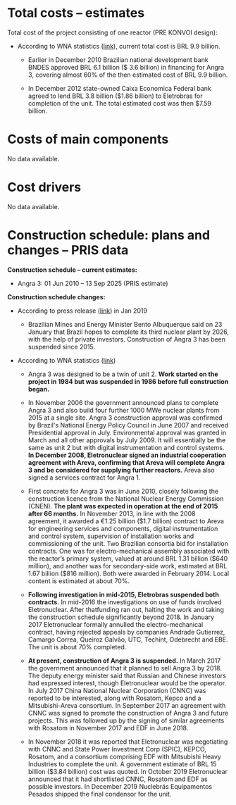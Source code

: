 **Total costs – estimates**
===========================

Total cost of the project consisting of one reactor (PRE KONVOI design):

-   According to WNA statistics ([link](https://www.world-nuclear.org/information-library/country-profiles/countries-a-f/brazil.aspx)), current total cost is BRL 9.9 billion.

    -   Earlier in December 2010 Brazilian national development bank BNDES
    approved BRL 6.1 billion (\$ 3.6 billion) in financing for Angra 3, covering almost 60% of the then estimated cost of BRL 9.9 billion.

    -   In December 2012 state-owned Caixa Economica Federal bank agreed to lend BRL 3.8 billion (\$1.86 billion) to Eletrobras for completion of the unit. The total estimated cost was then \$7.59 billion.


**Costs of main components**
============================

No data available.

**Cost drivers**
================

No data available.

**Construction schedule: plans and changes – PRIS data**
========================================================

**Construction schedule – current estimates:**

-   Angra 3: 01 Jun 2010 – 13 Sep 2025 (PRIS estimate)

**Construction schedule changes:**

-   According to press release ([link](https://www.neimagazine.com/news/newsbrazil-reconsiders-completion-of-angra-3-6956581)) in Jan 2019

    -   Brazilian Mines and Energy Minister Bento Albuquerque said on 23 January that Brazil hopes to complete its third nuclear plant by 2026, with the help of private investors. Construction of Angra 3 has been suspended since 2015.

-   According to WNA statistics ([link](https://www.world-nuclear.org/information-library/country-profiles/countries-a-f/brazil.aspx))

    -   Angra 3 was designed to be a twin of unit 2. **Work started on the project in 1984 but was suspended in 1986 before full construction began.**

    -   In November 2006 the government announced plans to complete Angra 3 and also build four further 1000 MWe nuclear plants from 2015 at a single site. Angra 3 construction approval was confirmed by Brazil's National Energy Policy Council in June 2007 and received Presidential approval in July. Environmental approval was granted in March and all other approvals by July 2009. It will essentially be the same as unit 2 but with digital instrumentation and control systems. **In December 2008, Eletronuclear signed an industrial cooperation agreement with Areva, confirming that Areva will complete Angra 3 and be considered for supplying further reactors.** Areva also signed a services contract for Angra 1.

    -   First concrete for Angra 3 was in June 2010, closely following the construction licence from the National Nuclear Energy Commission (CNEN). **The plant was expected in operation at the end of 2015 after 66 months.** In November 2013, in line with the 2008 agreement, it awarded a €1.25 billion (\$1.7 billion) contract to Areva for engineering services and components, digital instrumentation and control system, supervision of installation works and commissioning of the unit. Two Brazilian consortia bid for installation contracts. One was for electro-mechanical assembly associated with the reactor’s primary system, valued at around BRL 1.31 billion (\$640 million), and another was for secondary-side work, estimated at BRL 1.67 billion (\$816 million). Both were awarded in February 2014. Local content is estimated at about 70%.

    -   **Following investigation in mid-2015, Eletrobras suspended both contracts.** In mid-2016 the investigations on use of funds involved Eletronuclear. After thatfunding ran out, halting the work and taking the construction schedule significantly beyond 2018. In January 2017 Eletronuclear formally annulled the electro-mechanical contract, having rejected appeals by companies Andrade Gutierrez, Camargo Correa, Queiroz Galvão, UTC, Techint, Odebrecht and EBE. The unit is about 70% completed.

    -   **At present, construction of Angra 3 is suspended.** In March 2017 the government announced that it planned to sell Angra 3 by 2018. The deputy energy minister said that Russian and Chinese investors had expressed interest, though Eletronuclear would be the operator. In July 2017 China National Nuclear Corporation (CNNC) was reported to be interested, along with Rosatom, Kepco and a Mitsubishi-Areva consortium. In September 2017 an agreement with CNNC was signed to promote the construction of Angra 3 and future projects. This was followed up by the signing of similar agreements with Rosatom in November 2017 and EDF in June 2018.

    -   In November 2018 it was reported that Eletronuclear was negotiating with CNNC and State Power Investment Corp (SPIC), KEPCO, Rosatom, and a consortium comprising EDF with Mitsubishi Heavy Industries to complete the unit. A government estimate of BRL 15 billion (\$3.84 billion) cost was quoted. In October 2019 Eletronuclear announced that it had shortlisted CNNC, Rosatom and EDF as possible investors. In December 2019 Nuclebrás Equipamentos Pesados shipped the final condensor for the unit.